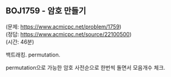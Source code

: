 ## BOJ1759 - 암호 만들기  
(문제: https://www.acmicpc.net/problem/1759)  
(정답: https://www.acmicpc.net/source/22100500)  
(시간: 46분)  

백트래킹. permutation.

permutation으로 가능한 암호 사전순으로 한번씩 돌면서 모음개수 체크.